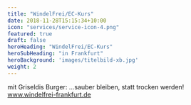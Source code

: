 ```yaml
---
title: "WindelFrei/EC-Kurs"
date: 2018-11-28T15:15:34+10:00
icon: "services/service-icon-4.png"
featured: true
draft: false
heroHeading: "WindelFrei/EC-Kurs"
heroSubHeading: "in Frankfurt"
heroBackground: 'images/titelbild-xb.jpg'
weight: 2
---
```

mit Griseldis Burger: ...sauber bleiben, statt trocken werden! www.windelfrei-frankfurt.de
